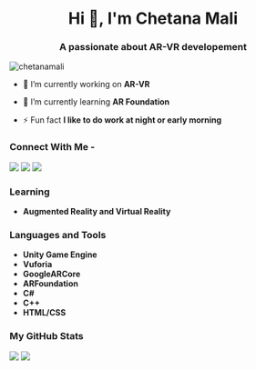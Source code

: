 <h1 align="center">Hi 👋, I'm Chetana Mali</h1>
<h3 align="center">A passionate about AR-VR developement</h3>

<p align="left"> <img src="https://komarev.com/ghpvc/?username=chetanamali&label=Profile%20views&color=0e75b6&style=flat" alt="chetanamali" /> </p>

- 🔭 I’m currently working on **AR-VR**

- 🌱 I’m currently learning **AR Foundation**

- ⚡ Fun fact **I like to do work at night or early morning**

### Connect With Me -  
[<img src="https://img.shields.io/badge/linkedin-%230077B5.svg?&style=for-the-badge&logo=linkedin&logoColor=white" />](https://www.linkedin.com/in/chetana-mali-32aa58192) 
[<img src = "https://img.shields.io/badge/instagram-%23E4405F.svg?&style=for-the-badge&logo=instagram&logoColor=white">](https://instagram.com/cm_a_dev)
[<img src = "https://img.shields.io/badge/youtube-%23E4405F.svg?&style=for-the-badge&logo=youtube&logoColor=white">](https://www.youtube.com/channel/UCogNt9cFEHML6ZzW95GEiag)



### Learning

- **Augmented Reality and Virtual Reality**

### Languages and Tools
-   **Unity Game Engine**
-   **Vuforia**
-   **GoogleARCore**
-   **ARFoundation**
-   **C#**
-   **C++**
-   **HTML/CSS**

### My GitHub Stats
<p>
    <img src="https://github-readme-stats.vercel.app/api?username=chetanamali&show_icons=true&theme=dark&line_height=40">
    <img src="https://github-readme-stats.vercel.app/api/top-langs/?username=chetanamali&theme=dark">

</p>




